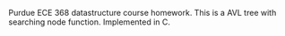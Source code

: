 Purdue ECE 368 datastructure course homework.
This is a AVL tree with searching node function.
Implemented in C.
